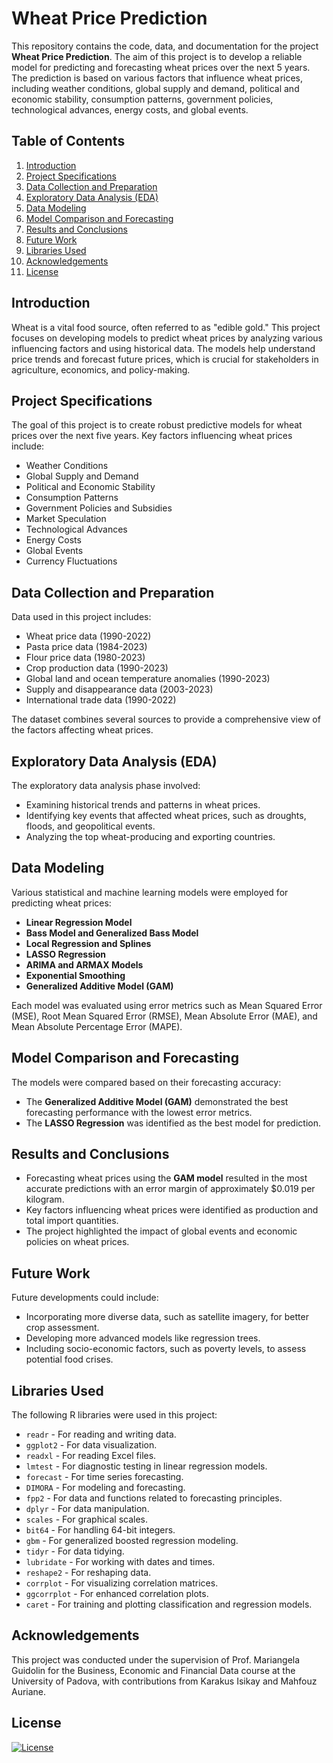 # Wheat Price Prediction

This repository contains the code, data, and documentation for the project **Wheat Price Prediction**. The aim of this project is to develop a reliable model for predicting and forecasting wheat prices over the next 5 years. The prediction is based on various factors that influence wheat prices, including weather conditions, global supply and demand, political and economic stability, consumption patterns, government policies, technological advances, energy costs, and global events.

## Table of Contents

1. [Introduction](#introduction)
2. [Project Specifications](#project-specifications)
3. [Data Collection and Preparation](#data-collection-and-preparation)
4. [Exploratory Data Analysis (EDA)](#exploratory-data-analysis-eda)
5. [Data Modeling](#data-modeling)
6. [Model Comparison and Forecasting](#model-comparison-and-forecasting)
7. [Results and Conclusions](#results-and-conclusions)
8. [Future Work](#future-work)
9. [Libraries Used](#libraries-used)
10. [Acknowledgements](#acknowledgements)
11. [License](#license)

## Introduction

Wheat is a vital food source, often referred to as "edible gold." This project focuses on developing models to predict wheat prices by analyzing various influencing factors and using historical data. The models help understand price trends and forecast future prices, which is crucial for stakeholders in agriculture, economics, and policy-making.

## Project Specifications

The goal of this project is to create robust predictive models for wheat prices over the next five years. Key factors influencing wheat prices include:

- Weather Conditions
- Global Supply and Demand
- Political and Economic Stability
- Consumption Patterns
- Government Policies and Subsidies
- Market Speculation
- Technological Advances
- Energy Costs
- Global Events
- Currency Fluctuations

## Data Collection and Preparation

Data used in this project includes:

- Wheat price data (1990-2022)
- Pasta price data (1984-2023)
- Flour price data (1980-2023)
- Crop production data (1990-2023)
- Global land and ocean temperature anomalies (1990-2023)
- Supply and disappearance data (2003-2023)
- International trade data (1990-2022)

The dataset combines several sources to provide a comprehensive view of the factors affecting wheat prices.

## Exploratory Data Analysis (EDA)

The exploratory data analysis phase involved:

- Examining historical trends and patterns in wheat prices.
- Identifying key events that affected wheat prices, such as droughts, floods, and geopolitical events.
- Analyzing the top wheat-producing and exporting countries.

## Data Modeling

Various statistical and machine learning models were employed for predicting wheat prices:

- **Linear Regression Model**
- **Bass Model and Generalized Bass Model**
- **Local Regression and Splines**
- **LASSO Regression**
- **ARIMA and ARMAX Models**
- **Exponential Smoothing**
- **Generalized Additive Model (GAM)**

Each model was evaluated using error metrics such as Mean Squared Error (MSE), Root Mean Squared Error (RMSE), Mean Absolute Error (MAE), and Mean Absolute Percentage Error (MAPE).

## Model Comparison and Forecasting

The models were compared based on their forecasting accuracy:

- The **Generalized Additive Model (GAM)** demonstrated the best forecasting performance with the lowest error metrics.
- The **LASSO Regression** was identified as the best model for prediction.

## Results and Conclusions

- Forecasting wheat prices using the **GAM model** resulted in the most accurate predictions with an error margin of approximately $0.019 per kilogram.
- Key factors influencing wheat prices were identified as production and total import quantities.
- The project highlighted the impact of global events and economic policies on wheat prices.

## Future Work

Future developments could include:

- Incorporating more diverse data, such as satellite imagery, for better crop assessment.
- Developing more advanced models like regression trees.
- Including socio-economic factors, such as poverty levels, to assess potential food crises.

## Libraries Used

The following R libraries were used in this project:

- `readr` - For reading and writing data.
- `ggplot2` - For data visualization.
- `readxl` - For reading Excel files.
- `lmtest` - For diagnostic testing in linear regression models.
- `forecast` - For time series forecasting.
- `DIMORA` - For modeling and forecasting.
- `fpp2` - For data and functions related to forecasting principles.
- `dplyr` - For data manipulation.
- `scales` - For graphical scales.
- `bit64` - For handling 64-bit integers.
- `gbm` - For generalized boosted regression modeling.
- `tidyr` - For data tidying.
- `lubridate` - For working with dates and times.
- `reshape2` - For reshaping data.
- `corrplot` - For visualizing correlation matrices.
- `ggcorrplot` - For enhanced correlation plots.
- `caret` - For training and plotting classification and regression models.

## Acknowledgements

This project was conducted under the supervision of Prof. Mariangela Guidolin for the Business, Economic and Financial Data course at the University of Padova, with contributions from Karakus Isikay and Mahfouz Auriane.

## License

[![License](https://img.shields.io/badge/License-MIT-blue.svg)](https://opensource.org/licenses/MIT)

